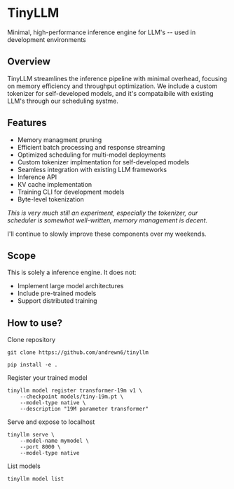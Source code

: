 # TinyLLM

Minimal, high-performance inference engine for LLM's -- used in development environments

## Overview
TinyLLM streamlines the inference pipeline with minimal overhead, focusing on memory efficiency and throughput optimization. We include a custom tokenizer for self-developed models, and it's compataibile with existing LLM's through our scheduling systme.

## Features
- Memory managment pruning
- Efficient batch processing and response streaming
- Optimized scheduling for multi-model deployments
- Custom tokenizer implmentation for self-developed models
- Seamless integration with existing LLM frameworks
- Inference API
- KV cache implementation
- Training CLI for development models
- Byte-level tokenization

*This is very much still an experiment, especially the tokenizer, our scheduler is somewhat well-written, memory management is decent.*

I'll continue to slowly improve these components over my weekends.

## Scope
This is solely a inference engine. It does not:
- Implement large model architectures
- Include pre-trained models
- Support distributed training

## How to use?

Clone repository
```
git clone https://github.com/andrewn6/tinyllm
```
```
pip install -e . 
```

Register your trained model
```
tinyllm model register transformer-19m v1 \
    --checkpoint models/tiny-19m.pt \
    --model-type native \
    --description "19M parameter transformer"
```

Serve and expose to localhost
```
tinyllm serve \
    --model-name mymodel \
    --port 8000 \
    --model-type native
```

List models
```
tinyllm model list
```


